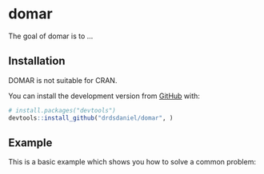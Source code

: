 
<!-- README.md is generated from README.Rmd. Please edit that file -->

# domar

<!-- badges: start -->

<!-- badges: end -->

The goal of domar is to …

## Installation

DOMAR is not suitable for CRAN.

<!-- You can install the released version of domar from [CRAN](https://CRAN.R-project.org) with: -->

<!-- ``` r -->

<!-- install.packages("domar") -->

<!-- ``` -->

You can install the development version from
[GitHub](https://github.com/) with:

``` r
# install.packages("devtools")
devtools::install_github("drdsdaniel/domar", )
```

## Example

This is a basic example which shows you how to solve a common problem:
